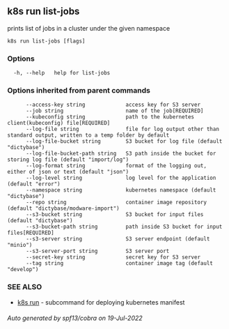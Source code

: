 ## k8s run list-jobs

prints list of jobs in a cluster under the given namespace

```
k8s run list-jobs [flags]
```

### Options

```
  -h, --help   help for list-jobs
```

### Options inherited from parent commands

```
      --access-key string             access key for S3 server
      --job string                    name of the job[REQUIRED]
      --kubeconfig string             path to the kubernetes client(kubeconfig) file[REQUIRED]
      --log-file string               file for log output other than standard output, written to a temp folder by default
      --log-file-bucket string        S3 bucket for log file (default "dictybase")
      --log-file-bucket-path string   S3 path inside the bucket for storing log file (default "import/log")
      --log-format string             format of the logging out, either of json or text (default "json")
      --log-level string              log level for the application (default "error")
      --namespace string              kubernetes namespace (default "dictybase")
      --repo string                   container image repository (default "dictybase/modware-import")
      --s3-bucket string              S3 bucket for input files (default "dictybase")
      --s3-bucket-path string         path inside S3 bucket for input files[REQUIRED]
      --s3-server string              S3 server endpoint (default "minio")
      --s3-server-port string         S3 server port
      --secret-key string             secret key for S3 server
      --tag string                    container image tag (default "develop")
```

### SEE ALSO

* [k8s run](k8s_run.md)	 - subcommand for deploying kubernetes manifest

###### Auto generated by spf13/cobra on 19-Jul-2022
